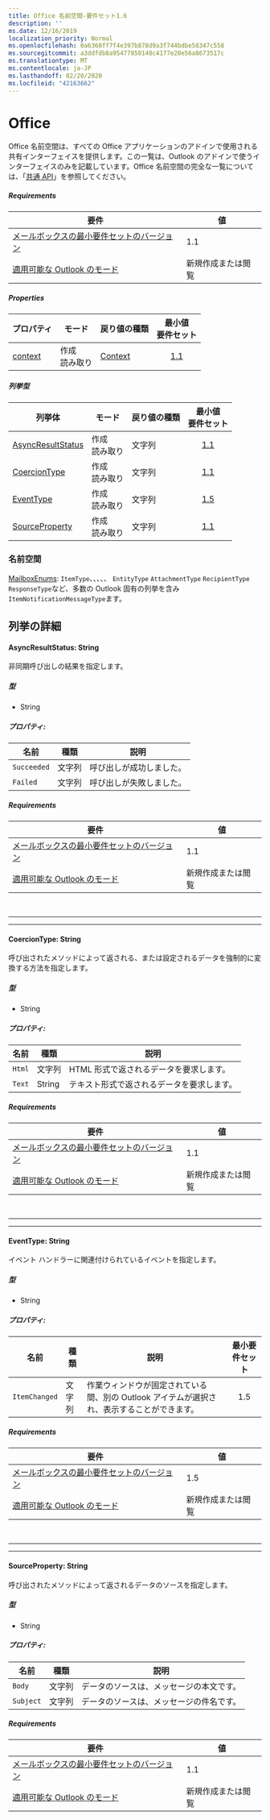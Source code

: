 ```yaml
---
title: Office 名前空間-要件セット1.6
description: ''
ms.date: 12/16/2019
localization_priority: Normal
ms.openlocfilehash: 0a6360ff7f4e397b878d9a3f744bdbe58347c558
ms.sourcegitcommit: a3ddfdb8a95477850148c4177e20e56a8673517c
ms.translationtype: MT
ms.contentlocale: ja-JP
ms.lasthandoff: 02/20/2020
ms.locfileid: "42163662"
---
```

# <a name="office"></a>Office

Office 名前空間は、すべての Office アプリケーションのアドインで使用される共有インターフェイスを提供します。この一覧は、Outlook のアドインで使うインターフェイスのみを記載しています。Office 名前空間の完全な一覧については、「[共通 API](/javascript/api/office)」を参照してください。

##### <a name="requirements"></a>Requirements

|要件| 値|
|---|---|
|[メールボックスの最小要件セットのバージョン](../../requirement-sets/outlook-api-requirement-sets.md)| 1.1|
|[適用可能な Outlook のモード](../../../outlook/outlook-add-ins-overview.md#extension-points)| 新規作成または閲覧|

##### <a name="properties"></a>Properties

| プロパティ | モード | 戻り値の種類 | 最小値<br>要件セット |
|---|---|---|:---:|
| [context](office.context.md) | 作成<br>読み取り | [Context](/javascript/api/office/office.context?view=outlook-js-1.6) | [1.1](../requirement-set-1.1/outlook-requirement-set-1.1.md) |

##### <a name="enumerations"></a>列挙型

| 列挙体 | モード | 戻り値の種類 | 最小値<br>要件セット |
|---|---|---|:---:|
| [AsyncResultStatus](#asyncresultstatus-string) | 作成<br>読み取り | 文字列 | [1.1](../requirement-set-1.1/outlook-requirement-set-1.1.md) |
| [CoercionType](#coerciontype-string) | 作成<br>読み取り | 文字列 | [1.1](../requirement-set-1.1/outlook-requirement-set-1.1.md) |
| [EventType](#eventtype-string) | 作成<br>読み取り | 文字列 | [1.5](../requirement-set-1.5/outlook-requirement-set-1.5.md) |
| [SourceProperty](#sourceproperty-string) | 作成<br>読み取り | 文字列 | [1.1](../requirement-set-1.1/outlook-requirement-set-1.1.md) |

### <a name="namespaces"></a>名前空間

[MailboxEnums](/javascript/api/outlook/office.mailboxenums.attachmentcontentformat?view=outlook-js-1.6): `ItemType`、、、、、 `EntityType` `AttachmentType` `RecipientType` `ResponseType`など、多数の Outlook 固有の列挙を含み`ItemNotificationMessageType`ます。

## <a name="enumeration-details"></a>列挙の詳細

#### <a name="asyncresultstatus-string"></a>AsyncResultStatus: String

非同期呼び出しの結果を指定します。

##### <a name="type"></a>型

*   String

##### <a name="properties"></a>プロパティ:

|名前| 種類| 説明|
|---|---|---|
|`Succeeded`| 文字列|呼び出しが成功しました。|
|`Failed`| 文字列|呼び出しが失敗しました。|

##### <a name="requirements"></a>Requirements

|要件| 値|
|---|---|
|[メールボックスの最小要件セットのバージョン](../../requirement-sets/outlook-api-requirement-sets.md)| 1.1|
|[適用可能な Outlook のモード](../../../outlook/outlook-add-ins-overview.md#extension-points)| 新規作成または閲覧|

<br>

---
---

#### <a name="coerciontype-string"></a>CoercionType: String

呼び出されたメソッドによって返される、または設定されるデータを強制的に変換する方法を指定します。

##### <a name="type"></a>型

*   String

##### <a name="properties"></a>プロパティ:

|名前| 種類| 説明|
|---|---|---|
|`Html`| 文字列|HTML 形式で返されるデータを要求します。|
|`Text`| String|テキスト形式で返されるデータを要求します。|

##### <a name="requirements"></a>Requirements

|要件| 値|
|---|---|
|[メールボックスの最小要件セットのバージョン](../../requirement-sets/outlook-api-requirement-sets.md)| 1.1|
|[適用可能な Outlook のモード](../../../outlook/outlook-add-ins-overview.md#extension-points)| 新規作成または閲覧|

<br>

---
---

#### <a name="eventtype-string"></a>EventType: String

イベント ハンドラーに関連付けられているイベントを指定します。

##### <a name="type"></a>型

*   String

##### <a name="properties"></a>プロパティ:

| 名前 | 種類 | 説明 | 最小要件セット |
|---|---|---|:---:|
|`ItemChanged`| 文字列 | 作業ウィンドウが固定されている間、別の Outlook アイテムが選択され、表示することができます。 | 1.5 |

##### <a name="requirements"></a>Requirements

|要件| 値|
|---|---|
|[メールボックスの最小要件セットのバージョン](../../requirement-sets/outlook-api-requirement-sets.md)| 1.5 |
|[適用可能な Outlook のモード](../../../outlook/outlook-add-ins-overview.md#extension-points)| 新規作成または閲覧 |

<br>

---
---

#### <a name="sourceproperty-string"></a>SourceProperty: String

呼び出されたメソッドによって返されるデータのソースを指定します。

##### <a name="type"></a>型

*   String

##### <a name="properties"></a>プロパティ:

|名前| 種類| 説明|
|---|---|---|
|`Body`| 文字列|データのソースは、メッセージの本文です。|
|`Subject`| 文字列|データのソースは、メッセージの件名です。|

##### <a name="requirements"></a>Requirements

|要件| 値|
|---|---|
|[メールボックスの最小要件セットのバージョン](../../requirement-sets/outlook-api-requirement-sets.md)| 1.1|
|[適用可能な Outlook のモード](../../../outlook/outlook-add-ins-overview.md#extension-points)| 新規作成または閲覧|
